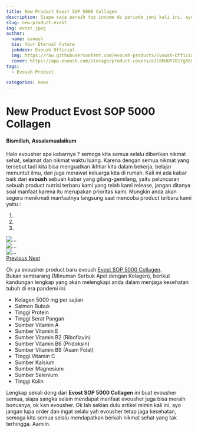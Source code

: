 ```yaml
---
title: New Product Evost SOP 5000 Collagen
description: Siapa saja peraih top income di periode juni kali ini, ayo kita simak detailnya di mari.
slug: new-product-evost
img: evost.jpeg
author:
  name: evoush
  bio: Your Eternal Future
  jobdesk: Evoush Official
  img: https://raw.githubusercontent.com/evoush-products/Evoush-Official-Website/master/static/icon_128.png
  cover: https://app.evoush.com/storage/product-covers/eJC8hUOT7B1Tg56943hWhsI9KMH8k7CdRe2OFDbo.jpg
tags: 
  - Evoush Product

categories: news
---
```


# New Product Evost SOP 5000 Collagen

#### Bismillah, Assalamualaikum  
Halo evousher apa kabarnya ? semoga kita semua selalu diberikan nikmat sehat, selamat dan nikmat waktu luang. Karena dengan semua nikmat yang tersebut tadi kita bisa menguatkan ikhtiar kita dalam bekerja, belajar menuntut ilmu, dan juga merawat keluarga kita di rumah. Kali ini ada kabar baik dari **evoush** sebuah kabar yang gilang-gemilang, yaitu peluncuran sebuah product nutrisi terbaru kami yang telah kami release, jangan ditanya soal manfaat karena itu merupakan prioritas kami. Mungkin anda akan segera menikmati manfaatnya langsung saat mencoba product terbaru kami yaitu : 



<div id="carouselExampleIndicators" class="carousel slide mb-3" data-ride="carousel" style="width=50%;">
  <ol class="carousel-indicators">
    <li data-target="#carouselExampleIndicators" data-slide-to="0" class="active"></li>
    <li data-target="#carouselExampleIndicators" data-slide-to="1"></li>
    <li data-target="#carouselExampleIndicators" data-slide-to="2"></li>
  </ol>
  <div class="carousel-inner">
    <div class="carousel-item active">
      <img src="https://cdn.chec.io/merchants/27164/assets/nNbIAwAo3z9OGdAg%7CvSfWmkcAxOagjOixynKeGC17ebkZiw8kRb7Go5lO.jpg" class="img-fluid img-responsive d-block w-100" alt="...">
    </div>
    <div class="carousel-item">
      <img src="https://cdn.chec.io/merchants/27164/assets/INempaaIyBBsMRFC%7CWhatsApp%20Image%202021-09-07%20at%2017.33.58%20(1).jpeg" class="img-fluid img-responsive d-block w-100" alt="...">
    </div>
    <div class="carousel-item">
      <img src="https://cdn.chec.io/merchants/27164/assets/pYIf7UkUsXg5RUgF%7C1.jpg" class="img-fluid img-responsive d-block w-100" alt="...">
    </div>
  </div>
  <a class="carousel-control-prev" href="#carouselExampleIndicators" role="button" data-slide="prev">
    <span class="carousel-control-prev-icon" aria-hidden="true"></span>
    <span class="sr-only">Previous</span>
  </a>
  <a class="carousel-control-next" href="#carouselExampleIndicators" role="button" data-slide="next">
    <span class="carousel-control-next-icon" aria-hidden="true"></span>
    <span class="sr-only">Next</span>
  </a>
</div>  

  
  Ok ya evousher product baru evoush <a href="https://evoush.com/product/Nutrisi/evost-sop-5000-collagen" class="btn btn-danger">Evost SOP 5000 Collagen</a>.  
Bukan sembarang (Minuman Serbuk Apel dengan Kolagen), berikut kandungan lengkap yang akan melengkapi anda dalam menjaga kesehatan tubuh di era pandemi ini.  
- Kolagen 5000 mg per sajian
- Salmon Bubuk
- Tinggi Protein
- Tinggi Serat Pangan
- Sumber Vitamin A
- Sumber Vitamin E
- Sumber Vitamin B2 (Riboflavin)
- Sumber Vitamin B6 (Pridoksin)
- Sumber Vitamin B9 (Asam Folat)
- Tinggi Vitamin C
- Sumber Kalsium
- Sumber Magnesium
- Sumber Selenium
- Tinggi Kolin  

Lengkap sekali dong dari **Evost SOP 5000 Collagen** ini buat evousher semua, siapa sangka selain mendapat manfaat evousher juga bisa meraih bonusnya, ok kan evousher. Ok lah sekian dulu artikel mimin kali ini, ayo jangan lupa order dan ingat selalu yah evousher tetap jaga kesehatan, semoga kita semua selalu mendapatkan berkah nikmat sehat yang tak terhingga. Aamiin.